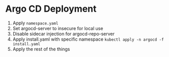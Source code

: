 # Argo CD Deployment
1. Apply ```namespace.yaml```
2. Set argocd-server to insecure for local use
3. Disable sidecar injection for argocd-repo-server
4. Apply install.yaml with specific namespace ```kubectl apply -n argocd -f install.yaml```
5. Apply the rest of the things